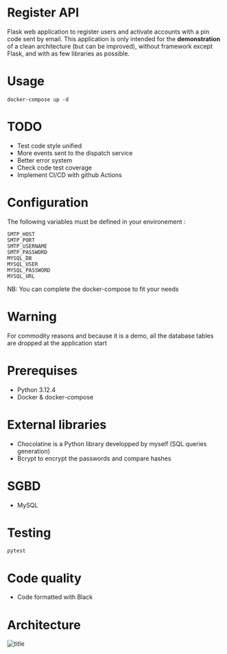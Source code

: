 # Register API

Flask web application to register users and activate accounts with a pin code sent by email.
This application is only intended for the **demonstration** of a clean architecture (but can be improved), without framework except Flask, and with as few libraries as possible.

# Usage

```docker-compose up -d```

# TODO

- Test code style unified
- More events sent to the dispatch service
- Better error system
- Check code test coverage
- Implement CI/CD with github Actions

# Configuration

The following variables must be defined in your environement :

    SMTP_HOST
    SMTP_PORT
    SMTP_USERNAME
    SMTP_PASSWORD
    MYSQL_DB
    MYSQL_USER
    MYSQL_PASSWORD
    MYSQL_URL

NB: You can complete the docker-compose to fit your needs

# Warning

For commodity reasons and because it is a demo, all the database tables are dropped at the application start

# Prerequises

- Python 3.12.4
- Docker & docker-compose

# External libraries

- Chocolatine is a Python library developped by myself (SQL queries generation)
- Bcrypt to encrypt the passwords and compare hashes

# SGBD

- MySQL

# Testing

```pytest```

# Code quality

- Code formatted with Black

# Architecture

![title](architecture_diagram.png)
